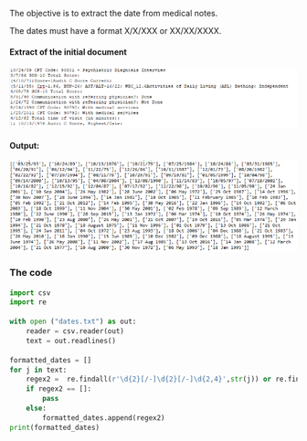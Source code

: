 The objective is to extract the date from medical notes.

The dates must have a format X/X/XXX or XX/XX/XXXX.

#### Extract of the initial document
![png](images/dates_bf.PNG)

#### Output: 
![png](images/dates_af.PNG)

### The code
```python
import csv
import re

with open ("dates.txt") as out:
    reader = csv.reader(out)
    text = out.readlines()

formatted_dates = []
for j in text:
    regex2 =  re.findall(r'\d{2}[/-]\d{2}[/-]\d{2,4}',str(j)) or re.findall(r'(?:\d{2} )(?:Jan|Feb|Mar|Apr|May|Jun|Jul|Aug|Sep|Oct|Nov|Dec)[a-z]* (?:\d{2}, )?\d{4}',str(j))
    if regex2 == []:
        pass
    else:
        formatted_dates.append(regex2)    
print(formatted_dates)
```